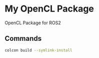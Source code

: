 # My OpenCL Package

OpenCL Package for ROS2

## Commands

```bash
colcon build --symlink-install
```